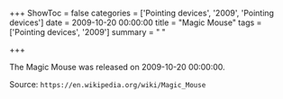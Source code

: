 +++
ShowToc = false
categories = ['Pointing devices', '2009', 'Pointing devices']
date = 2009-10-20 00:00:00
title = "Magic Mouse"
tags = ['Pointing devices', '2009']
summary = " "

+++

The Magic Mouse was released on 2009-10-20 00:00:00.

Source: `https://en.wikipedia.org/wiki/Magic_Mouse`
